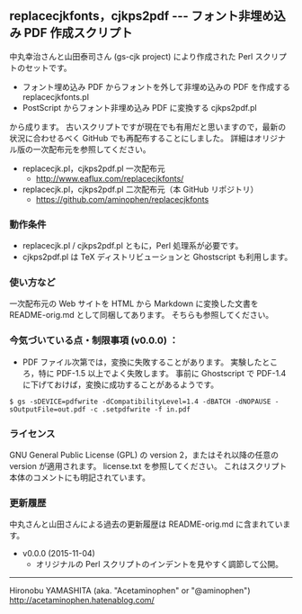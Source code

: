 ## replacecjkfonts，cjkps2pdf --- フォント非埋め込み PDF 作成スクリプト

中丸幸治さんと山田泰司さん (gs-cjk project) により作成された Perl スクリプトのセットです。

- フォント埋め込み PDF からフォントを外して非埋め込みの PDF を作成する replacecjkfonts.pl
- PostScript からフォント非埋め込み PDF に変換する cjkps2pdf.pl

から成ります。
古いスクリプトですが現在でも有用だと思いますので，最新の状況に合わせるべく GitHub でも再配布することにしました。
詳細はオリジナル版の一次配布元を参照してください。

- replacecjk.pl，cjkps2pdf.pl 一次配布元
    - http://www.eaflux.com/replacecjkfonts/
- replacecjk.pl，cjkps2pdf.pl 二次配布元（本 GitHub リポジトリ）
    - https://github.com/aminophen/replacecjkfonts

### 動作条件

- replacecjk.pl / cjkps2pdf.pl ともに，Perl 処理系が必要です。
- cjkps2pdf.pl は TeX ディストリビューションと Ghostscript も利用します。

### 使い方など

一次配布元の Web サイトを HTML から Markdown に変換した文書を README-orig.md として同梱してあります。
そちらも参照してください。

### 今気づいている点・制限事項 (v0.0.0) ：

- PDF ファイル次第では，変換に失敗することがあります。
  実験したところ，特に PDF-1.5 以上でよく失敗します。
  事前に Ghostscript で PDF-1.4 に下げておけば，変換に成功することがあるようです。
~~~~
$ gs -sDEVICE=pdfwrite -dCompatibilityLevel=1.4 -dBATCH -dNOPAUSE -sOutputFile=out.pdf -c .setpdfwrite -f in.pdf
~~~~

### ライセンス

GNU General Public License (GPL) の version 2，またはそれ以降の任意の version が適用されます。
license.txt を参照してください。
これはスクリプト本体のコメントにも明記されています。

### 更新履歴

中丸さんと山田さんによる過去の更新履歴は README-orig.md に含まれています。

- v0.0.0 (2015-11-04)
    - オリジナルの Perl スクリプトのインデントを見やすく調節して公開。

--------------------
Hironobu YAMASHITA (aka. "Acetaminophen" or "@aminophen")
http://acetaminophen.hatenablog.com/
